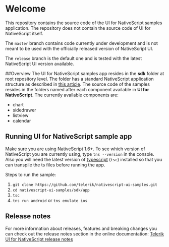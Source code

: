 # Welcome
This repository contains the source code of the UI for NativeScript samples application. The repository does not contain the source code of UI for NativeScript itself.

The `master` branch contains code currently under development and is not meant to be used with the officially released version of NativeScript UI.

The `release` branch is the default one and is tested with the latest NativeScript UI version available.

##Overview
The UI for NativeScript samples app resides in the **sdk** folder at root repository level. The folder has a standard NativeScript application structure as described in [this article](http://docs.nativescript.org/getting-started#directory-structure). The source code of the samples resides in the folders named after each component available in **UI for NativeScript**. The currently available components are:

- chart
- sidedrawer
- listview
- calendar

## Running **UI for NativeScript** sample app
Make sure you are using NativeScript 1.6+. To see which version of NativeScript you are currently using, type `tns --version` in the console. Also you will need the latest version of [typescript](http://www.typescriptlang.org/Tutorial) (`tsc`) installed so that you can transpile the ts files before running the app.

Steps to run the sample:

1. `git clone https://github.com/telerik/nativescript-ui-samples.git`
2. `cd nativescript-ui-samples/sdk/app`
3. `tsc`
4. `tns run android` or `tns emulate ios`


## Release notes
For more information about releases, features and breaking changes you can check out the release notes section in the online documentation:
[Telerik UI for NativeScript release notes](http://docs.telerik.com/devtools/nativescript-ui/release-notes)
